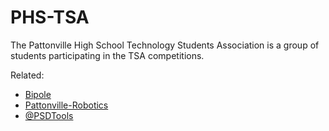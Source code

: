 # PHS-TSA

The Pattonville High School Technology Students Association is a group of students participating in the TSA competitions.


Related:
- [Bipole](https://github.com/infinityJKA/bipoleV)
- [Pattonville-Robotics](https://github.com/Pattonville-Robotics)
- [@PSDTools](https://github.com/PSDTools)
